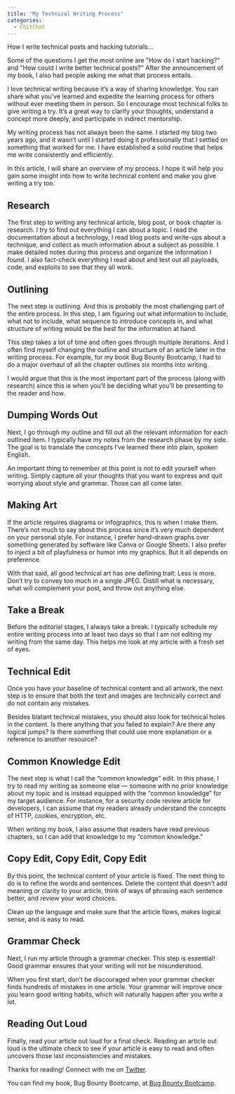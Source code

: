 ```yaml
---
title: "My Technical Writing Process"
categories:
  - ChitChat
---
```


How I write technical posts and hacking tutorials...

Some of the questions I get the most online are "How do I start hacking?" and "How could I write better technical posts?" After the announcement of my book, I also had people asking me what that process entails.

I love technical writing because it’s a way of sharing knowledge. You can share what you’ve learned and expedite the learning process for others without ever meeting them in person. So I encourage most technical folks to give writing a try. It’s a great way to clarify your thoughts, understand a concept more deeply, and participate in indirect mentorship.

My writing process has not always been the same. I started my blog two years ago, and it wasn’t until I started doing it professionally that I settled on something that worked for me. I have established a solid routine that helps me write consistently and efficiently.

In this article, I will share an overview of my process. I hope it will help you gain some insight into how to write technical content and make you give writing a try too.

## Research

The first step to writing any technical article, blog post, or book chapter is research. I try to find out everything I can about a topic. I read the documentation about a technology, I read blog posts and write-ups about a technique, and collect as much information about a subject as possible. I make detailed notes during this process and organize the information I found. I also fact-check everything I read about and test out all payloads, code, and exploits to see that they all work.

## Outlining

The next step is outlining. And this is probably the most challenging part of the entire process. In this step, I am figuring out what information to include, what not to include, what sequence to introduce concepts in, and what structure of writing would be the best for the information at hand.

This step takes a lot of time and often goes through multiple iterations. And I often find myself changing the outline and structure of an article later in the writing process. For example, for my book Bug Bounty Bootcamp, I had to do a major overhaul of all the chapter outlines six months into writing.

I would argue that this is the most important part of the process (along with research) since this is when you’ll be deciding what you’ll be presenting to the reader and how.

## Dumping Words Out

Next, I go through my outline and fill out all the relevant information for each outlined item. I typically have my notes from the research phase by my side. The goal is to translate the concepts I’ve learned there into plain, spoken English.

An important thing to remember at this point is not to edit yourself when writing. Simply capture all your thoughts that you want to express and quit worrying about style and grammar. Those can all come later.

## Making Art

If the article requires diagrams or infographics, this is when I make them. There’s not much to say about this process since it’s very much dependent on your personal style. For instance, I prefer hand-drawn graphs over something generated by software like Canva or Google Sheets. I also prefer to inject a bit of playfulness or humor into my graphics. But it all depends on preference.

With that said, all good technical art has one defining trait: Less is more. Don’t try to convey too much in a single JPEG. Distill what is necessary, what will complement your post, and throw out anything else.

## Take a Break

Before the editorial stages, I always take a break. I typically schedule my entire writing process into at least two days so that I am not editing my writing from the same day. This helps me look at my article with a fresh set of eyes.

## Technical Edit

Once you have your baseline of technical content and all artwork, the next step is to ensure that both the text and images are technically correct and do not contain any mistakes.

Besides blatant technical mistakes, you should also look for technical holes in the content. Is there anything that you failed to explain? Are there any logical jumps? Is there something that could use more explanation or a reference to another resource?

## Common Knowledge Edit

The next step is what I call the “common knowledge” edit. In this phase, I try to read my writing as someone else — someone with no prior knowledge about my topic and is instead equipped with the “common knowledge” for my target audience. For instance, for a security code review article for developers, I can assume that my readers already understand the concepts of HTTP, cookies, encryption, etc.

When writing my book, I also assume that readers have read previous chapters, so I can add that knowledge to my “common knowledge.”

## Copy Edit, Copy Edit, Copy Edit

By this point, the technical content of your article is fixed. The next thing to do is to refine the words and sentences. Delete the content that doesn’t add meaning or clarity to your article, think of ways of phrasing each sentence better, and review your word choices.

Clean up the language and make sure that the article flows, makes logical sense, and is easy to read.

## Grammar Check

Next, I run my article through a grammar checker. This step is essential! Good grammar ensures that your writing will not be misunderstood.

When you first start, don’t be discouraged when your grammar checker finds hundreds of mistakes in one article. Your grammar will improve once you learn good writing habits, which will naturally happen after you write a lot.

## Reading Out Loud

Finally, read your article out loud for a final check. Reading an article out loud is the ultimate check to see if your article is easy to read and often uncovers those last inconsistencies and mistakes.

Thanks for reading! Connect with me on [Twitter](https://twitter.com/vickieli7).

You can find my book, Bug Bounty Bootcamp, at [Bug Bounty Bootcamp](https://nostarch.com/bug-bounty-bootcamp).
